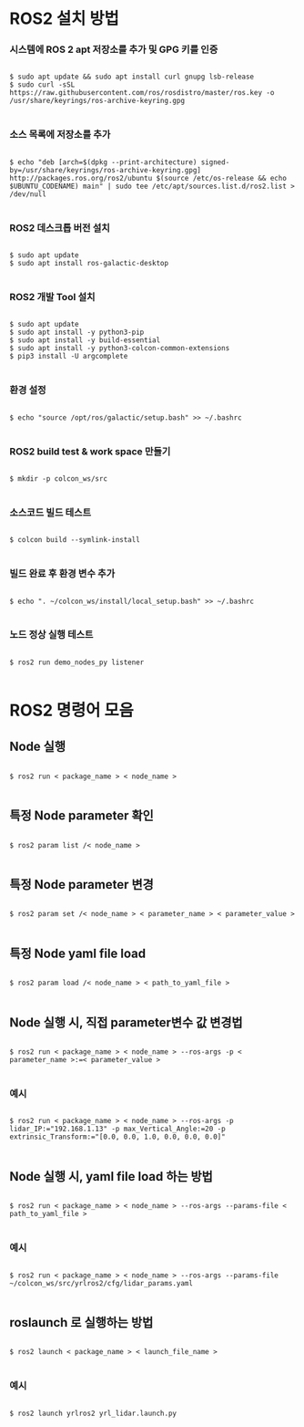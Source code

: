 ROS2 설치 방법
=============

### 시스템에 ROS 2 apt 저장소를 추가 및 GPG 키를 인증
<pre>
<code>
$ sudo apt update && sudo apt install curl gnupg lsb-release
$ sudo curl -sSL https://raw.githubusercontent.com/ros/rosdistro/master/ros.key -o /usr/share/keyrings/ros-archive-keyring.gpg
</code>
</pre>
### 소스 목록에 저장소를 추가
<pre>
<code>
$ echo "deb [arch=$(dpkg --print-architecture) signed-by=/usr/share/keyrings/ros-archive-keyring.gpg] http://packages.ros.org/ros2/ubuntu $(source /etc/os-release && echo $UBUNTU_CODENAME) main" | sudo tee /etc/apt/sources.list.d/ros2.list > /dev/null
</code>
</pre>
### ROS2 데스크톱 버전 설치
<pre>
<code>
$ sudo apt update
$ sudo apt install ros-galactic-desktop
</code>
</pre>
### ROS2 개발 Tool 설치
<pre>
<code>
$ sudo apt update
$ sudo apt install -y python3-pip
$ sudo apt install -y build-essential
$ sudo apt install -y python3-colcon-common-extensions
$ pip3 install -U argcomplete
</code>
</pre>
### 환경 설정
<pre>
<code>
$ echo "source /opt/ros/galactic/setup.bash" >> ~/.bashrc
</code>
</pre>
### ROS2 build test & work space 만들기
<pre>
<code>
$ mkdir -p colcon_ws/src
</code>
</pre>
### 소스코드 빌드 테스트
<pre>
<code>
$ colcon build --symlink-install
</code>
</pre>
### 빌드 완료 후 환경 변수 추가
<pre>
<code>
$ echo ". ~/colcon_ws/install/local_setup.bash" >> ~/.bashrc
</code>
</pre>
### 노드 정상 실행 테스트
<pre>
<code>
$ ros2 run demo_nodes_py listener
</code>
</pre>
# ROS2 명령어 모음
## Node 실행
<pre>
<code>
$ ros2 run < package_name > < node_name >
</code>
</pre>
## 특정 Node parameter 확인
<pre>
<code>
$ ros2 param list /< node_name >
</code>
</pre>
## 특정 Node parameter 변경
<pre>
<code>
$ ros2 param set /< node_name > < parameter_name > < parameter_value >
</code>
</pre>
## 특정 Node yaml file load
<pre>
<code>
$ ros2 param load /< node_name > < path_to_yaml_file >
</code>
</pre>
## Node 실행 시, 직접 parameter변수 값 변경법
<pre>
<code>
$ ros2 run < package_name > < node_name > --ros-args -p < parameter_name >:=< parameter_value >
</code>
</pre>
### 예시
<pre>
<code>
$ ros2 run < package_name > < node_name > --ros-args -p lidar_IP:="192.168.1.13" -p max_Vertical_Angle:=20 -p extrinsic_Transform:="[0.0, 0.0, 1.0, 0.0, 0.0, 0.0]"
</code>
</pre>
## Node 실행 시, yaml file load 하는 방법
<pre>
<code>
$ ros2 run < package_name > < node_name > --ros-args --params-file < path_to_yaml_file >
</code>
</pre>
### 예시
<pre>
<code>
$ ros2 run < package_name > < node_name > --ros-args --params-file ~/colcon_ws/src/yrlros2/cfg/lidar_params.yaml
</code>
</pre>

## roslaunch 로 실행하는 방법
<pre>
<code>
$ ros2 launch < package_name > < launch_file_name >
</code>
</pre>
### 예시
<pre>
<code>
$ ros2 launch yrlros2 yrl_lidar.launch.py
</code>
</pre>

